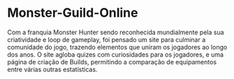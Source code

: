 # Monster-Guild-Online

Com a franquia Monster Hunter sendo reconhecida mundialmente pela sua criatividade e loop de gameplay, foi pensado um site para culminar a comunidade do jogo, trazendo elementos que uniram os jogadores ao longo dos anos. O site agloba quizes com curiosidades para os jogadores, e uma página de criação de Builds, permitindo a comparação de equipamentos entre várias outras estatísticas.
